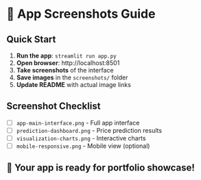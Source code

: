 # 📸 App Screenshots Guide

## Quick Start
1. **Run the app**: `streamlit run app.py`
2. **Open browser**: http://localhost:8501
3. **Take screenshots** of the interface
4. **Save images** in the `screenshots/` folder
5. **Update README** with actual image links

## Screenshot Checklist
- [ ] `app-main-interface.png` - Full app interface
- [ ] `prediction-dashboard.png` - Price prediction results  
- [ ] `visualization-charts.png` - Interactive charts
- [ ] `mobile-responsive.png` - Mobile view (optional)

## 🚀 Your app is ready for portfolio showcase!
